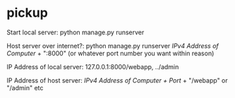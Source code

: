 # pickup

Start local server: python manage.py runserver

Host server over internet?: python manage.py runserver *IPv4 Address of Computer* + ":8000" (or whatever port number you want within reason)

IP Address of local server:  127.0.0.1:8000/webapp, ../admin

IP Address of host server: *IPv4 Address of Computer + Port* + "/webapp" or "/admin" etc
